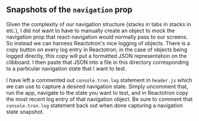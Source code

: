 ## Snapshots of the `navigation` prop

Given the complexity of our navigation structure (stacks in tabs in stacks in etc.), I did not want to have to manually create an object to mock the navigation prop that react-navigation would normally pass to our screens.  So instead we can harness Reactotron's nice logging of objects.  There is a copy button on every log entry in Reactotron; in the case of objects being logged directly, this copy will put a formatted JSON representation on the clibboard.  I then paste that JSON into a file in this directory corresponding to a particular navigation state that I want to test.

I have left a commented out `console.tron.log` statement in `header.js` which we can use to capture a desired navigation state.  Simply uncomment that, run the app, navigate to the state you want to test, and in Reactotron copy the most recent log entry of that navigation object.  Be sure to comment that `console.tron.log` statement back out when done capturing a navigation state snapshot.
